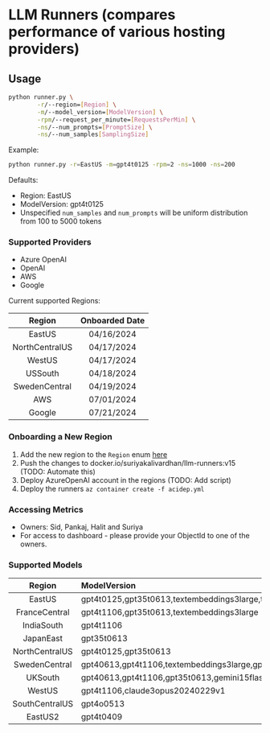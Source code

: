 # LLM Runners  (compares performance of various hosting providers)

## Usage

```bash
python runner.py \
        -r/--region=[Region] \
        -m/--model_version=[ModelVersion] \
        -rpm/--request_per_minute=[RequestsPerMin] \
        -ns/--num_prompts=[PromptSize] \
        -ns/--num_samples[SamplingSize]
```

Example:  

```bash
python runner.py -r=EastUS -m=gpt4t0125 -rpm=2 -ns=1000 -ns=200
```

Defaults:  

* Region: EastUS  
* ModelVersion: gpt4t0125  
* Unspecified `num_samples` and `num_prompts` will be uniform distribution from
  100 to 5000 tokens

### Supported Providers

* Azure OpenAI
* OpenAI
* AWS
* Google

Current supported Regions:

|      Region       | Onboarded Date |
|:-----------------:|:--------------:|
|      EastUS       |   04/16/2024   |
|  NorthCentralUS   |   04/17/2024   |
|      WestUS       |   04/17/2024   |
|      USSouth      |   04/18/2024   |
|   SwedenCentral   |   04/19/2024   |
|        AWS        |   07/01/2024   |
|      Google       |   07/21/2024   |

### Onboarding a New Region

1. Add the new region to the `Region` enum [here](structure.py)
1. Push the changes to docker.io/suriyakalivardhan/llm-runners:v15 (TODO:
   Automate this)
1. Deploy AzureOpenAI account in the regions (TODO: Add script)
1. Deploy the runners `az container create -f acidep.yml`

### Accessing Metrics

* Owners: Sid, Pankaj, Halit and Suriya
* For access to dashboard - please provide your ObjectId to one of the owners.

### Supported Models

|Region|ModelVersion|
|:-:|:-|
|EastUS|gpt4t0125,gpt35t0613,textembeddings3large,textembeddings3small,claude3sonnet20240229v1,claude3haiku20240307v1,claude35sonnet20240620v1,gemini15flash,gemini15pro|
|FranceCentral|gpt4t1106,gpt35t0613,textembeddings3large|
|IndiaSouth|gpt4t1106|
|JapanEast|gpt35t0613|
|NorthCentralUS|gpt4t0125,gpt35t0613|
|SwedenCentral|gpt40613,gpt4t1106,textembeddings3large,gpt4t0409|
|UKSouth|gpt40613,gpt4t1106,gpt35t0613,gemini15flash,gemini15pro|
|WestUS|gpt4t1106,claude3opus20240229v1|
|SouthCentralUS|gpt4o0513|
|EastUS2|gpt4t0409|
